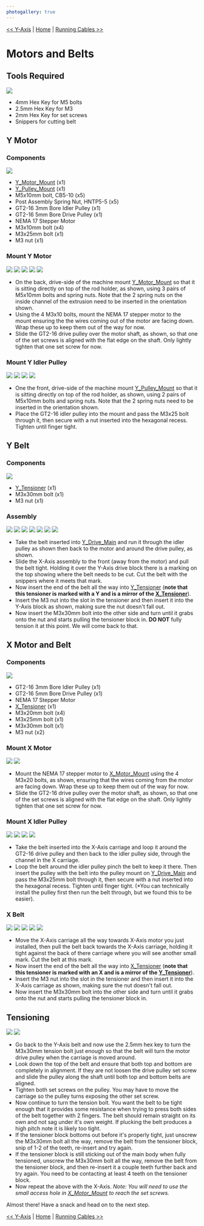 ```yaml
---
photogallery: true
---
```


[<< Y-Axis](03.Y-Axis.html) | [Home](/mk1/build/) | [Running Cables >>](05.Running_Cables.html)

# Motors and Belts

## Tools Required

<a href="/mk1/img/build/057.jpg" data-imagelightbox="a"><img src="/mk1/img/build/thumb/057.jpg"></a>

-   4mm Hex Key for M5 bolts
-   2.5mm Hex Key for M3
-   2mm Hex Key for set screws
-   Snippers for cutting belt

## Y Motor

### Components

<a href="/mk1/img/build/058.jpg" data-imagelightbox="b"><img src="/mk1/img/build/thumb/058.jpg"></a>

-   <span class="dot red"></span> [Y_Motor_Mount](https://github.com/ManiacalLabs/Engravinator/blob/master/Mk1/Fabrication/3D_Printed/Core_Components/Y_Motor_Mount.stl) (x1)
-   <span class="dot orange"></span> [Y_Pulley_Mount](https://github.com/ManiacalLabs/Engravinator/blob/master/Mk1/Fabrication/3D_Printed/Core_Components/Y_Pulley_Mount.stl) (x1)
-   M5x10mm bolt, CB5-10 (x5)
-   Post Assembly Spring Nut, HNTP5-5 (x5)
-   <span class="dot green"></span> GT2-16 3mm Bore Idler Pulley (x1)
-   <span class="dot purple"></span> GT2-16 5mm Bore Drive Pulley (x1)
-   <span class="dot blue"></span> NEMA 17 Stepper Motor
-   <span class="dot cyan"></span> M3x10mm bolt (x4)
-   <span class="dot yellow"></span> M3x25mm bolt (x1)
-   M3 nut (x1)

### Mount Y Motor

<a href="/mk1/img/build/059.jpg" data-imagelightbox="c"><img src="/mk1/img/build/thumb/059.jpg"></a>
<a href="/mk1/img/build/060.jpg" data-imagelightbox="c"><img src="/mk1/img/build/thumb/060.jpg"></a>
<a href="/mk1/img/build/061.jpg" data-imagelightbox="c"><img src="/mk1/img/build/thumb/061.jpg"></a>
<a href="/mk1/img/build/062.jpg" data-imagelightbox="c"><img src="/mk1/img/build/thumb/062.jpg"></a>
<a href="/mk1/img/build/062b.jpg" data-imagelightbox="c"><img src="/mk1/img/build/thumb/062b.jpg"></a>

-   On the back, drive-side of the machine mount [Y_Motor_Mount](https://github.com/ManiacalLabs/Engravinator/blob/master/Mk1/Fabrication/3D_Printed/Core_Components/Y_Motor_Mount.stl) so that it is sitting directly on top of the rod holder, as shown, using 3 pairs of M5x10mm bolts and spring nuts. Note that the 2 spring nuts on the inside channel of the extrusion need to be inserted in the orientation shown.
-   Using the 4 M3x10 bolts, mount the NEMA 17 stepper motor to the mount ensuring the the wires coming out of the motor are facing down. Wrap these up to keep them out of the way for now.
-   Slide the GT2-16 drive pulley over the motor shaft, as shown, so that one of the set screws is aligned with the flat edge on the shaft. Only lightly tighten that one set screw for now.

### Mount Y Idler Pulley

<a href="/mk1/img/build/063.jpg" data-imagelightbox="d"><img src="/mk1/img/build/thumb/063.jpg"></a>
<a href="/mk1/img/build/064.jpg" data-imagelightbox="d"><img src="/mk1/img/build/thumb/064.jpg"></a>
<a href="/mk1/img/build/065.jpg" data-imagelightbox="d"><img src="/mk1/img/build/thumb/065.jpg"></a>
<a href="/mk1/img/build/066.jpg" data-imagelightbox="d"><img src="/mk1/img/build/thumb/066.jpg"></a>

-   One the front, drive-side of the machine mount [Y_Pulley_Mount](https://github.com/ManiacalLabs/Engravinator/blob/master/Mk1/Fabrication/3D_Printed/Core_Components/Y_Pulley_Mount.stl) so that it is sitting directly on top of the rod holder, as shown, using 2 pairs of M5x10mm bolts and spring nuts. Note that the 2 spring nuts need to be inserted in the orientation shown.
-   Place the GT2-16 idler pulley into the mount and pass the M3x25 bolt through it, then secure with a nut inserted into the hexagonal recess. Tighten until finger tight.


## Y Belt

### Components

<a href="/mk1/img/build/067.jpg" data-imagelightbox="e"><img src="/mk1/img/build/thumb/067.jpg"></a>

-   <span class="dot red"></span> [Y_Tensioner](https://github.com/ManiacalLabs/Engravinator/blob/master/Mk1/Fabrication/3D_Printed/Core_Components/Y_Tensioner.stl) (x1)
-   <span class="dot green"></span> M3x30mm bolt (x1)
-   <span class="dot blue"></span> M3 nut (x1)

### Assembly

<a href="/mk1/img/build/068.jpg" data-imagelightbox="f"><img src="/mk1/img/build/thumb/068.jpg"></a>
<a href="/mk1/img/build/069.jpg" data-imagelightbox="f"><img src="/mk1/img/build/thumb/069.jpg"></a>
<a href="/mk1/img/build/070.jpg" data-imagelightbox="f"><img src="/mk1/img/build/thumb/070.jpg"></a>
<a href="/mk1/img/build/071.jpg" data-imagelightbox="f"><img src="/mk1/img/build/thumb/071.jpg"></a>
<a href="/mk1/img/build/072.jpg" data-imagelightbox="f"><img src="/mk1/img/build/thumb/072.jpg"></a>
<a href="/mk1/img/build/073.jpg" data-imagelightbox="f"><img src="/mk1/img/build/thumb/073.jpg"></a>
<a href="/mk1/img/build/074.jpg" data-imagelightbox="f"><img src="/mk1/img/build/thumb/074.jpg"></a>

-   Take the belt inserted into [Y_Drive_Main](https://github.com/ManiacalLabs/Engravinator/blob/master/Mk1/Fabrication/3D_Printed/Core_Components/Y_Drive_Main.stl) and run it through the idler pulley as shown then back to the motor and around the drive pulley, as shown.
-   Slide the X-Axis assembly to the front (away from the motor) and pull the belt tight. Holding it over the Y-Axis drive block there is a marking on the top showing where the belt needs to be cut. Cut the belt with the snippers where it meets that mark.
-   Now insert the end of the belt all the way into [Y_Tensioner](https://github.com/ManiacalLabs/Engravinator/blob/master/Mk1/Fabrication/3D_Printed/Core_Components/Y_Tensioner.stl) (**note that this tensioner is marked with a Y and is a mirror of the [X_Tensioner](https://github.com/ManiacalLabs/Engravinator/blob/master/Mk1/Fabrication/3D_Printed/Core_Components/X_Tensioner.stl)**).
-   Insert the M3 nut into the slot in the tensioner and then insert it into the Y-Axis block as shown, making sure the nut doesn't fall out.
-   Now insert the M3x30mm bolt into the other side and turn until it grabs onto the nut and starts pulling the tensioner block in. **DO NOT** fully tension it at this point. We will come back to that.

## X Motor and Belt

### Components

<a href="/mk1/img/build/075.jpg" data-imagelightbox="g"><img src="/mk1/img/build/thumb/075.jpg"></a>

-   <span class="dot yellow"></span> GT2-16 3mm Bore Idler Pulley (x1)
-   <span class="dot orange"></span> GT2-16 5mm Bore Drive Pulley (x1)
-   <span class="dot red"></span> NEMA 17 Stepper Motor
-   <span class="dot green"></span> [X_Tensioner](https://github.com/ManiacalLabs/Engravinator/blob/master/Mk1/Fabrication/3D_Printed/Core_Components/X_Tensioner.stl) (x1)
-   <span class="dot blue"></span> M3x20mm bolt (x4)
-   <span class="dot purple"></span> M3x25mm bolt (x1)
-   <span class="dot cyan"></span> M3x30mm bolt (x1)
-   M3 nut (x2)

### Mount X Motor

<a href="/mk1/img/build/076.jpg" data-imagelightbox="h"><img src="/mk1/img/build/thumb/076.jpg"></a>
<a href="/mk1/img/build/077.jpg" data-imagelightbox="h"><img src="/mk1/img/build/thumb/077.jpg"></a>

-   Mount the NEMA 17 stepper motor to [X_Motor_Mount](https://github.com/ManiacalLabs/Engravinator/blob/master/Mk1/Fabrication/3D_Printed/Core_Components/X_Motor_Mount.stl) using the 4 M3x20 bolts, as shown, ensuring that the wires coming from the motor are facing down. Wrap these up to keep them out of the way for now.
-   Slide the GT2-16 drive pulley over the motor shaft, as shown, so that one of the set screws is aligned with the flat edge on the shaft. Only lightly tighten that one set screw for now.

### Mount X Idler Pulley

<a href="/mk1/img/build/078.jpg" data-imagelightbox="i"><img src="/mk1/img/build/thumb/078.jpg"></a>
<a href="/mk1/img/build/079.jpg" data-imagelightbox="i"><img src="/mk1/img/build/thumb/079.jpg"></a>
<a href="/mk1/img/build/080.jpg" data-imagelightbox="i"><img src="/mk1/img/build/thumb/080.jpg"></a>
<a href="/mk1/img/build/081.jpg" data-imagelightbox="i"><img src="/mk1/img/build/thumb/081.jpg"></a>

-   Take the belt inserted into the X-Axis carriage and loop it around the GT2-16 drive pulley and then back to the idler pulley side, through the channel in the X carriage.
-   Loop the belt around the idler pulley pinch the belt to keep it there. Then insert the pulley with the belt into the pulley mount on [Y_Drive_Main](https://github.com/ManiacalLabs/Engravinator/blob/master/Mk1/Fabrication/3D_Printed/Core_Components/Y_Drive_Main.stl) and pass the M3x25mm bolt through it, then secure with a nut inserted into the hexagonal recess. Tighten until finger tight. (*You can technically install the pulley first then run the belt through, but we found this to be easier).

### X Belt

<a href="/mk1/img/build/082.jpg" data-imagelightbox="j"><img src="/mk1/img/build/thumb/082.jpg"></a>
<a href="/mk1/img/build/083.jpg" data-imagelightbox="j"><img src="/mk1/img/build/thumb/083.jpg"></a>
<a href="/mk1/img/build/084.jpg" data-imagelightbox="j"><img src="/mk1/img/build/thumb/084.jpg"></a>
<a href="/mk1/img/build/085.jpg" data-imagelightbox="j"><img src="/mk1/img/build/thumb/085.jpg"></a>
<a href="/mk1/img/build/086.jpg" data-imagelightbox="j"><img src="/mk1/img/build/thumb/086.jpg"></a>

-   Move the X-Axis carriage all the way towards X-Axis motor you just installed, then pull the belt back towards the X-Axis carriage, holding it tight against the back of there carriage where you will see another small mark. Cut the belt at this mark.
-   Now insert the end of the belt all the way into [X_Tensioner](https://github.com/ManiacalLabs/Engravinator/blob/master/Mk1/Fabrication/3D_Printed/Core_Components/X_Tensioner.stl) (**note that this tensioner is marked with an X and is a mirror of the [Y_Tensioner](https://github.com/ManiacalLabs/Engravinator/blob/master/Mk1/Fabrication/3D_Printed/Core_Components/Y_Tensioner.stl)**).
-   Insert the M3 nut into the slot in the tensioner and then insert it into the X-Axis carriage as shown, making sure the nut doesn't fall out.
-   Now insert the M3x30mm bolt into the other side and turn until it grabs onto the nut and starts pulling the tensioner block in.

## Tensioning

<a href="/mk1/img/build/087.jpg" data-imagelightbox="k"><img src="/mk1/img/build/thumb/087.jpg"></a>
<a href="/mk1/img/build/088.jpg" data-imagelightbox="k"><img src="/mk1/img/build/thumb/088.jpg"></a>

-   Go back to the Y-Axis belt and now use the 2.5mm hex key to turn the M3x30mm tension bolt just enough so that the belt will turn the motor drive pulley when the carriage is moved around.
-   Look down the top of the belt and ensure that both top and bottom are completely in alignment. If they are not loosen the drive pulley set screw and slide the pulley along the shaft until both top and bottom belts are aligned.
-   Tighten both set screws on the pulley. You may have to move the carriage so the pulley turns exposing the other set screw.
-   Now continue to turn the tension bolt. You want the belt to be tight enough that it provides some resistance when trying to press both sides of the belt together with 2 fingers. The belt should remain straight on its own and not sag under it's own weight. If plucking the belt produces a high pitch note it is likely too tight.
-   If the tensioner block bottoms out before it's properly tight, just unscrew the M3x30mm bolt all the way, remove the belt from the tensioner block, snip of 1-2 of the teeth, re-insert and try again.
-   If the tensioner block is still sticking out of the main body when fully tensioned, unscrew the M3x30mm bolt all the way, remove the belt from the tensioner block, and then re-insert it a couple teeth further back and try again. You need to be contacting at least 4 teeth on the tensioner block.
-   Now repeat the above with the X-Axis. *Note: You will need to use the small access hole in [X_Motor_Mount](https://github.com/ManiacalLabs/Engravinator/blob/master/Mk1/Fabrication/3D_Printed/Core_Components/X_Motor_Mount.stl) to reach the set screws.*

Almost there! Have a snack and head on to the next step.

[<< Y-Axis](03.Y-Axis.html) | [Home](/mk1/build/) | [Running Cables >>](05.Running_Cables.html)